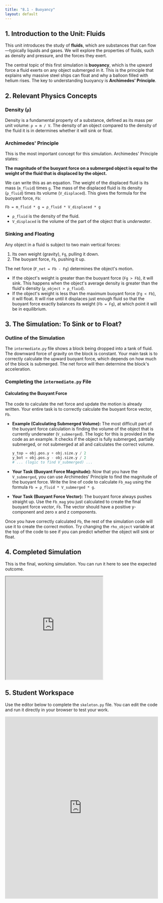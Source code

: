 ```yaml
---
title: "8.1 - Buoyancy"
layout: default
---
```



## 1. Introduction to the Unit: Fluids

This unit introduces the study of **fluids**, which are substances that can flow—typically liquids and gases. We will explore the properties of fluids, such as density and pressure, and the forces they exert.

The central topic of this first simulation is **buoyancy**, which is the upward force a fluid exerts on any object submerged in it. This is the principle that explains why massive steel ships can float and why a balloon filled with helium rises. The key to understanding buoyancy is **Archimedes' Principle**.

## 2. Relevant Physics Concepts

### Density (`ρ`)

Density is a fundamental property of a substance, defined as its mass per unit volume: `ρ = m / V`. The density of an object compared to the density of the fluid it is in determines whether it will sink or float.

### Archimedes' Principle

This is the most important concept for this simulation. Archimedes' Principle states:

**The magnitude of the buoyant force on a submerged object is equal to the weight of the fluid that is displaced by the object.**

We can write this as an equation. The weight of the displaced fluid is its mass (`m_fluid`) times `g`. The mass of the displaced fluid is its density (`ρ_fluid`) times its volume (`V_displaced`). This gives the formula for the buoyant force, `Fb`:

`Fb = m_fluid * g = ρ_fluid * V_displaced * g`

-   `ρ_fluid` is the density of the fluid.
-   `V_displaced` is the volume of the part of the object that is *underwater*.

### Sinking and Floating

Any object in a fluid is subject to two main vertical forces:
1.  Its own weight (gravity), `Fg`, pulling it down.
2.  The buoyant force, `Fb`, pushing it up.

The net force (`F_net = Fb - Fg`) determines the object's motion.
-   If the object's weight is greater than the buoyant force (`Fg > Fb`), it will sink. This happens when the object's average density is greater than the fluid's density (`ρ_object > ρ_fluid`).
-   If the object's weight is less than the maximum buoyant force (`Fg < Fb`), it will float. It will rise until it displaces just enough fluid so that the buoyant force exactly balances its weight (`Fb = Fg`), at which point it will be in equilibrium.

## 3. The Simulation: To Sink or to Float?

### Outline of the Simulation

The `intermediate.py` file shows a block being dropped into a tank of fluid. The downward force of gravity on the block is constant. Your main task is to correctly calculate the upward buoyant force, which depends on how much of the block is submerged. The net force will then determine the block's acceleration.

### Completing the `intermediate.py` File

#### **Calculating the Buoyant Force**

The code to calculate the net force and update the motion is already written. Your entire task is to correctly calculate the buoyant force vector, `Fb`.

- **Example (Calculating Submerged Volume):** The most difficult part of the buoyant force calculation is finding the volume of the object that is currently underwater (`V_submerged`). The logic for this is provided in the code as an example. It checks if the object is fully submerged, partially submerged, or not submerged at all and calculates the correct volume.
  ```python
  y_top = obj.pos.y + obj.size.y / 2
  y_bot = obj.pos.y - obj.size.y / 2
  # ... (logic to find V_submerged) ...
  ```

- **Your Task (Buoyant Force Magnitude):** Now that you have the `V_submerged`, you can use Archimedes' Principle to find the magnitude of the buoyant force. Write the line of code to calculate `Fb_mag` using the formula `Fb = ρ_fluid * V_submerged * g`.

- **Your Task (Buoyant Force Vector):** The buoyant force always pushes straight up. Use the `Fb_mag` you just calculated to create the final buoyant force *vector*, `Fb`. The vector should have a positive y-component and zero x and z components.

Once you have correctly calculated `Fb`, the rest of the simulation code will use it to create the correct motion. Try changing the `rho_object` variable at the top of the code to see if you can predict whether the object will sink or float.

## 4. Completed Simulation

This is the final, working simulation. You can run it here to see the expected outcome.

<iframe src="https://glowscript.org/#/user/cglenz/folder/APSimulations/program/8.1-complete.py" width="320" height="340"></iframe>

## 5. Student Workspace

Use the editor below to complete the `skeleton.py` file. You can edit the code and run it directly in your browser to test your work.

<iframe src="https://trinket.io/embed/glowscript/e229822be3e4" width="100%" height="600" frameborder="0" marginwidth="0" marginheight="0" allowfullscreen></iframe>
